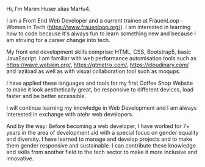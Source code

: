 Hi, I’m Maren Huser alias MaHu4. 

I am a Front End Web Developer and a current trainee at FrauenLoop - Women in Tech (https://www.frauenloop.org/). I am interested in learning how to code because it's always fun to learn something new and because I am striving for a career change into tech.

My front end development skills comprise: HTML, CSS, Bootstrap5, basic JavaSscript.
I am familiar with web performance automisation tools such as https://wave.webaim.org/, https://gtmetrix.com/,  https://cloudinary.com/ and laziload as well as with visual collaboration tool such as moqups. 

I have applied these languages and tools for my first Coffee Shop Website to make it look aesthetically great, be responsive to different devices, load faster and be better accessible.

I will continue learning my knowledge in Web Development and I am always interested in exchange with otehr web developers.

And by the way: Before becoming a web developer, I have worked for 7+ years in the area of development aid with a special focus on gender equality and diversity. I have learned to manage and develop projects and to make them gender responsive and sustainable. I can contribute these knowledge and skills from another field to the tech sector to make it more inclusive and innovative.  
